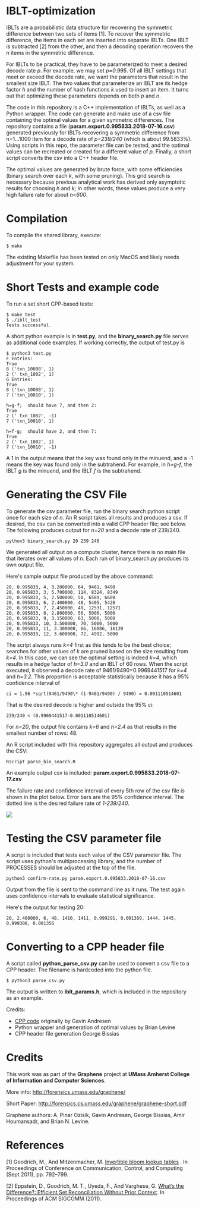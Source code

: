 # IBLT-optimization

IBLTs are a probabilistic data structure for recovering the symmetric difference between two sets of items [1]. To recover the symmetric difference, the items in each set are inserted into separate IBLTs. One IBLT is subtracted [2] from the other, and then a decoding operation recovers the *n* items in the symmetric difference. 

For IBLTs to be practical, they have to be parameterized to meet a desired decode rate *p*. For example, we may set _p=0.995_. Of all IBLT settings that meet or exceed the decode rate, we want the parameters that result in the smallest size IBLT. The two values that parameterize an IBLT are its hedge factor *h* and the number of hash functions *k* used to insert an item. It turns out that optimizing these parameters depends on both *p* and *n*.

The code in this repository is a C++ implementation of IBLTs, as well as a Python wrapper. The code can generate and make use of a csv file containing the optimal values for a given symmetric differences.  The repository contains a file (**param.export.0.995833.2018-07-16.csv**) generated previously for IBLTs recovering a symmetric difference from n=1...1000 item for a decode rate of *p=239/240* (which is about 99.5833%). Using scripts in this repo, the parameter file can be tested, and the optimal values can be recreated or created for a different value of *p*. Finally, a short script converts the csv into a C++ header file. 

The optimal values are generated by brute force, with some efficiencies (binary search over each *k*, with some pruning). This grid search is necessary because previous analytical work has derived only asymptotic results for choosing *h* and *k*; In other words, these values produce a very high failure rate for about *n<600*.

# Compilation

To compile the shared library, execute:

```$ make```

The existing Makefile has been tested on only MacOS and likely needs adjustment for your system.


# Short Tests and example code

To run a set short CPP-based tests:
```
$ make test
$ ./iblt_test
Tests successful.
```

A short python example is in **test.py**, and the **binary_search.py** file serves as additional code examples.  If working correctly, the output of test.py is

```
$ python3 test.py
F Entries: 
True
8 ('txn_10008', 1)
2 (' txn_1002', 1)
G Entries: 
True
8 ('txn_10008', 1)
7 ('txn_10010', 1)

h=g-f;  should have 7, and then 2:
True
2 (' txn_1002', -1)
7 ('txn_10010', 1)

h=f-g;  should have 2, and then 7:
True
2 (' txn_1002', 1)
7 ('txn_10010', -1)
```

A 1 in the output means that the key was found only in the minuend, and a -1 means the key was found only in the subtrahend. For example, in *h=g-f*, the IBLT *g* is the minuend, and the IBLT *f* is the subtrahend.

# Generating the CSV File

To generate the csv parameter file, run the binary search python script once for each size of *n*. An R script takes all results and produces a csv. If desired, the csv can be converted into a valid CPP header file; see below. The following produces output for *n=20* and a decode rate of 239/240. 

```python3 binary_search.py 20 239 240```

We generated all output on a compute cluster, hence there is no main file that iterates over all values of *n*. Each run of binary_search.py produces its own output file. 

Here's sample output file produced by the above command:

```
20, 0.995833, 4, 3.200000, 64, 9461, 9490
20, 0.995833, 3, 5.700000, 114, 8324, 8349
20, 0.995833, 5, 2.500000, 50, 6589, 6608
20, 0.995833, 6, 2.400000, 48, 5405, 5420
20, 0.995833, 7, 2.450000, 49, 12531, 12571
20, 0.995833, 8, 2.800000, 56, 5000, 5000
20, 0.995833, 9, 3.150000, 63, 5000, 5000
20, 0.995833, 10, 3.500000, 70, 5000, 5000
20, 0.995833, 11, 3.300000, 66, 16086, 16139
20, 0.995833, 12, 3.600000, 72, 4992, 5000
```
The script always runs *k=4* first as this tends to be the best choice; searches for other values of *k* are pruned based on the size resulting from *k=4*. In this case, we can see the optimal setting is indeed *k=4*, which results in a hedge factor of *h=3.0* and an IBLT of 60 rows. When the script executed, it  observed a decode rate of 9461/9490=0.9969441517 for *k=4* and *h=3.2*. This proportion is acceptable statistically because it has a 95% confidence interval of 

```ci = 1.96 *sqrt(9461/9490\* (1-9461/9490) / 9490) = 0.001110514601```

That is the desired decode is higher and outside the 95% ci:

```239/240 < (0.9969441517-0.001110514601)```

For *n=20*, the output file contains *k=6* and *h=2.4* as that results in the smallest number of rows: 48. 

An R script included with this repository aggregates all output and produces the CSV:

```Rscript parse_bin_search.R```

An example output csv is included:  **param.export.0.995833.2018-07-17.csv**

The failure rate and confidence interval of every 5th row of the csv file is shown in the plot below. Error bars are the 95% confidence interval. The dotted line is the desired failure rate of *1-239/240*.

![](failure-rate.png)

# Testing the CSV parameter file

A script is included that tests each value of the CSV parameter file. The script uses python's multiprocessing library, and the number of PROCESSES should be adjusted at the top of the file.

```python3 confirm-rate.py param.export.0.995833.2018-07-16.csv```

Output from the file is sent to the command line as it runs. The test again uses confidence intervals to evaluate statistical significance. 

Here's the output for testing 20:
```
20, 2.400000, 6, 48, 1410, 1411, 0.999291, 0.001389, 1444, 1445, 0.999308, 0.001356
```


# Converting to a CPP header file

A script called **python_parse_csv.py** can be used to convert a csv file to a CPP header. The filename is hardcoded into the python file. 

```$ python3 parse_csv.py```

The output is written to **iblt_params.h**, which is included in the repository as an example. 


Credits:

* [CPP code](https://github.com/gavinandresen/IBLT_Cplusplus) originally by Gavin Andresen
* Python wrapper and generation of optimal values by Brian Levine
* CPP header file generation George Bissias

# Credits
This work was as part of the **Graphene** project at **UMass Amherst College of Information and Computer Sciences**. 

More info: http://forensics.umass.edu/graphene/

Short Paper: http://forensics.cs.umass.edu/graphene/graphene-short.pdf

Graphene authors: 
A. Pinar Ozisik, Gavin Andresen, George Bissias, Amir Houmansadr, and Brian N. Levine.

# References

[1] Goodrich, M., And Mitzenmacher, M. [Invertible bloom lookup tables](https://arxiv.org/abs/1101.2245)
. In Proceedings of Conference on Communication, Control, and Computing (Sept 2011), pp. 792–799.

[2] Eppstein, D., Goodrich, M. T., Uyeda, F., And Varghese, G. [What’s the Difference?: Efficient Set Reconciliation Without Prior Context](https://www.ics.uci.edu/~eppstein/pubs/EppGooUye-SIGCOMM-11.pdf). In Proceedings of ACM SIGCOMM (2011).

